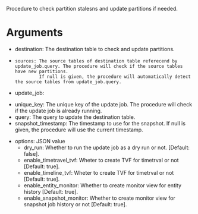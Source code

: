 Procedure to check partition stalesns and update partitions if needed.

Arguments
====

- destination: The destination table to check and update partitions.
-     sources: The source tables of destination table referecend by update_job.query. The procedure will check if the source tables have new partitions.
               If null is given, the procedure will automatically detect the source tables from update_job.query.
-  update_job:
  * unique_key: The unique key of the update job. The procedure will check if the update job is already running.
  * query: The query to update the destination table.
  * snapshot_timestamp: The timestamp to use for the snapshot. If null is given, the procedure will use the current timestamp.

- options: JSON value
  * dry_run: Whether to run the update job as a dry run or not. [Default: false].
  * enable_timetravel_tvf: Wheter to create TVF for timetrval or not [Default: true].
  * enable_timeline_tvf: Wheter to create TVF for timetrval or not [Default: true].
  * enable_entity_monitor: Whether to create monitor view for entity history [Default: true].
  * enable_snapshot_monitor: Whether to create monitor view for snapshot job history or not [Default: true].

